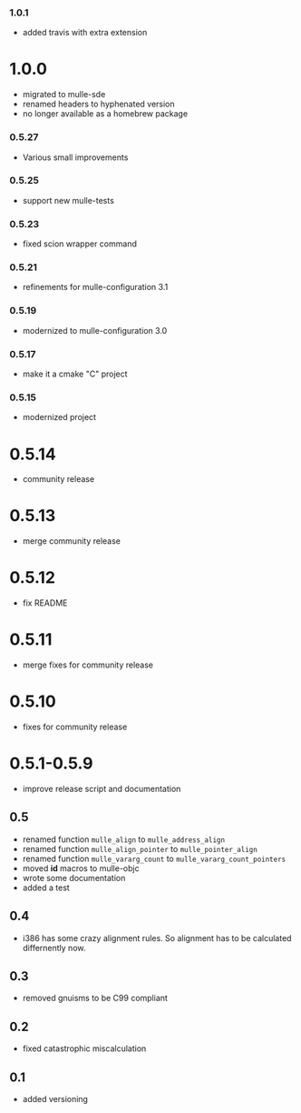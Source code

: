 ### 1.0.1

* added travis with extra extension

# 1.0.0

* migrated to mulle-sde
* renamed headers to hyphenated version
* no longer available as a homebrew package

### 0.5.27

* Various small improvements

### 0.5.25

* support new mulle-tests

### 0.5.23

* fixed scion wrapper command

### 0.5.21

* refinements for mulle-configuration 3.1

### 0.5.19

* modernized to mulle-configuration 3.0

### 0.5.17

* make it a cmake "C" project


### 0.5.15

* modernized project


0.5.14
===

* community release


0.5.13
===

* merge community release


0.5.12
===

* fix README


0.5.11
===

* merge fixes for community release

0.5.10
===

* fixes for community release

0.5.1-0.5.9
===

* improve release script and documentation

## 0.5

* renamed function `mulle_align` to `mulle_address_align`
* renamed function `mulle_align_pointer` to `mulle_pointer_align`
* renamed function `mulle_vararg_count` to `mulle_vararg_count_pointers`
* moved **id** macros to mulle-objc
* wrote some documentation
* added a test


## 0.4

* i386 has some crazy alignment rules. So alignment has to be calculated
  differnently now.

## 0.3

* removed gnuisms to be C99 compliant


## 0.2

* fixed catastrophic miscalculation

## 0.1

* added versioning
